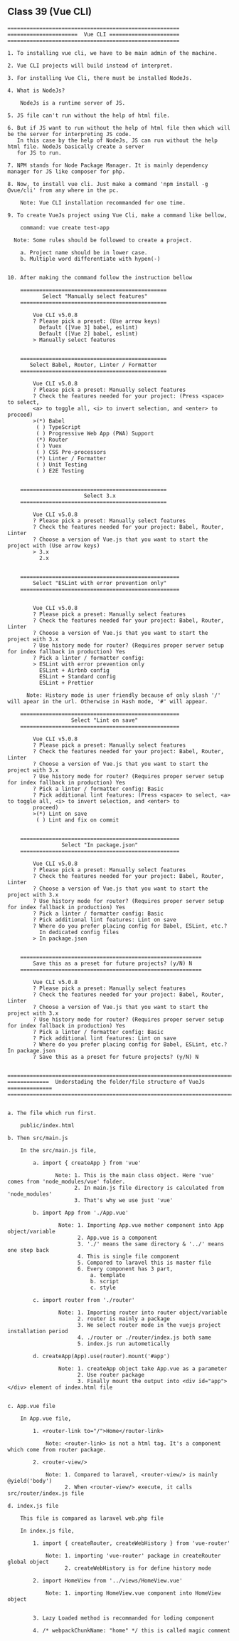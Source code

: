 ## **Class 39 (Vue CLI)**
    
    ======================================================
    ======================  Vue CLI ======================
    ======================================================
        
    1. To installing vue cli, we have to be main admin of the machine.
    
    2. Vue CLI projects will build instead of interpret.
    
    3. For installing Vue Cli, there must be installed NodeJs.
    
    4. What is NodeJs?
        
        NodeJs is a runtime server of JS.
        
    5. JS file can't run without the help of html file.
    
    6. But if JS want to run without the help of html file then which will be the server for interpreting JS code.
       In this case by the help of NodeJs, JS can run without the help html file. NodeJs basically create a server 
       for JS to run. 
       
    7. NPM stands for Node Package Manager. It is mainly dependency manager for JS like composer for php. 
    
    8. Now, to install vue cli. Just make a command 'npm install -g @vue/cli' from any where in the pc.
        
        Note: Vue CLI installation recommanded for one time.
        
    9. To create VueJs project using Vue Cli, make a command like bellow,
    
        command: vue create test-app
        
      Note: Some rules should be followed to create a project.
        
        a. Project name should be in lower case.
        b. Multiple word differentiate with hypen(-)
        
        
    10. After making the command follow the instruction bellow
    
        ==============================================
               Select "Manually select features"
        ==============================================
        
            Vue CLI v5.0.8
            ? Please pick a preset: (Use arrow keys)
              Default ([Vue 3] babel, eslint)
              Default ([Vue 2] babel, eslint)
            > Manually select features
            
            
        ==============================================
           Select Babel, Router, Linter / Formatter
        ==============================================
            
            Vue CLI v5.0.8
            ? Please pick a preset: Manually select features
            ? Check the features needed for your project: (Press <space> to select, 
            <a> to toggle all, <i> to invert selection, and <enter> to proceed)
            >(*) Babel
             ( ) TypeScript
             ( ) Progressive Web App (PWA) Support
             (*) Router
             ( ) Vuex
             ( ) CSS Pre-processors
             (*) Linter / Formatter
             ( ) Unit Testing
             ( ) E2E Testing
            
            
        ==============================================
                            Select 3.x
        ==============================================
            
            Vue CLI v5.0.8
            ? Please pick a preset: Manually select features
            ? Check the features needed for your project: Babel, Router, Linter
            ? Choose a version of Vue.js that you want to start the project with (Use arrow keys)
            > 3.x
              2.x
            
           
        ==================================================
            Select "ESLint with error prevention only"
        ==================================================
            
            
            Vue CLI v5.0.8
            ? Please pick a preset: Manually select features
            ? Check the features needed for your project: Babel, Router, Linter
            ? Choose a version of Vue.js that you want to start the project with 3.x
            ? Use history mode for router? (Requires proper server setup for index fallback in production) Yes
            ? Pick a linter / formatter config:
            > ESLint with error prevention only
              ESLint + Airbnb config
              ESLint + Standard config
              ESLint + Prettier
        
          Note: History mode is user friendly because of only slash '/' will apear in the url. Otherwise in Hash mode, '#' will appear.
               
        ==================================================
                        Select "Lint on save"
        ==================================================
                
            Vue CLI v5.0.8
            ? Please pick a preset: Manually select features
            ? Check the features needed for your project: Babel, Router, Linter
            ? Choose a version of Vue.js that you want to start the project with 3.x
            ? Use history mode for router? (Requires proper server setup for index fallback in production) Yes
            ? Pick a linter / formatter config: Basic
            ? Pick additional lint features: (Press <space> to select, <a> to toggle all, <i> to invert selection, and <enter> to
            proceed)
            >(*) Lint on save
             ( ) Lint and fix on commit
            
    
        ==================================================
                     Select "In package.json"
        ==================================================
                
            Vue CLI v5.0.8
            ? Please pick a preset: Manually select features
            ? Check the features needed for your project: Babel, Router, Linter
            ? Choose a version of Vue.js that you want to start the project with 3.x
            ? Use history mode for router? (Requires proper server setup for index fallback in production) Yes
            ? Pick a linter / formatter config: Basic
            ? Pick additional lint features: Lint on save
            ? Where do you prefer placing config for Babel, ESLint, etc.?
              In dedicated config files
            > In package.json
    
        
        =========================================================
            Save this as a preset for future projects? (y/N) N
        =========================================================
            
            Vue CLI v5.0.8
            ? Please pick a preset: Manually select features
            ? Check the features needed for your project: Babel, Router, Linter
            ? Choose a version of Vue.js that you want to start the project with 3.x
            ? Use history mode for router? (Requires proper server setup for index fallback in production) Yes
            ? Pick a linter / formatter config: Basic
            ? Pick additional lint features: Lint on save
            ? Where do you prefer placing config for Babel, ESLint, etc.? In package.json
            ? Save this as a preset for future projects? (y/N) N
            
            
    ==============================================================================
    =============  Understading the folder/file structure of VueJs  ==============
    ==============================================================================
    
    
    a. The file which run first.
    
        public/index.html
        
    b. Then src/main.js
    
        In the src/main.js file,
         
            a. import { createApp } from 'vue' 
            
                   Note: 1. This is the main class object. Here 'vue' comes from 'node_modules/vue' folder. 
                         2. In main.js file directory is calculated from 'node_modules'
                         3. That's why we use just 'vue'
            
            b. import App from './App.vue'
               
                    Note: 1. Importing App.vue mother component into App object/variable
                          2. App.vue is a component
                          3. './' means the same directory & '../' means one step back
                          4. This is single file component
                          5. Compared to laravel this is master file
                          6. Every component has 3 part,
                              a. template
                              b. script
                              c. style
               
            c. import router from './router'
            
                    Note: 1. Importing router into router object/variable
                          2. router is mainly a package
                          3. We select router mode in the vuejs project installation period
                          4. ./router or ./router/index.js both same
                          5. index.js run autometically
            
            d. createApp(App).use(router).mount('#app')
                
                    Note: 1. createApp object take App.vue as a parameter
                          2. Use router package
                          3. Finally mount the output into <div id="app"></div> element of index.html file

                    
    c. App.vue file
        
        In App.vue file,
        
            1. <router-link to="/">Home</router-link>
            
                Note: <router-link> is not a html tag. It's a component which come from router package.
                
            2. <router-view/>
            
                Note: 1. Compared to laravel, <router-view/> is mainly @yield('body')
                      2. When <router-view/> execute, it calls src/router/index.js file
                      
    d. index.js file
    
        This file is compared as laravel web.php file
        
        In index.js file,
        
            1. import { createRouter, createWebHistory } from 'vue-router' 
            
                Note: 1. importing 'vue-router' package in createRouter global object
                      2. createWebHistory is for define history mode
                      
            2. import HomeView from '../views/HomeView.vue'
            
                Note: 1. importing HomeView.vue component into HomeView object
                
                
            3. Lazy Loaded method is recommanded for loding component
            
            4. /* webpackChunkName: "home" */ this is called magic comment
        